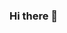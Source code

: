### Hi there 👋

<!--
**iriroki/iriroki** is a ✨ _special_ ✨ repository because its `README.md` (this file) appears on your GitHub profile.

Here are some ideas to get you started:


